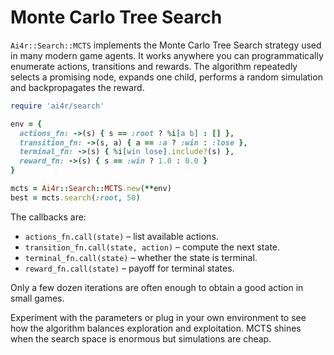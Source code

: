 # Monte Carlo Tree Search

`Ai4r::Search::MCTS` implements the Monte Carlo Tree Search strategy used in many modern game agents. It works anywhere you can programmatically enumerate actions, transitions and rewards. The algorithm repeatedly selects a promising node, expands one child, performs a random simulation and backpropagates the reward.

```ruby
require 'ai4r/search'

env = {
  actions_fn: ->(s) { s == :root ? %i[a b] : [] },
  transition_fn: ->(s, a) { a == :a ? :win : :lose },
  terminal_fn: ->(s) { %i[win lose].include?(s) },
  reward_fn: ->(s) { s == :win ? 1.0 : 0.0 }
}

mcts = Ai4r::Search::MCTS.new(**env)
best = mcts.search(:root, 50)
```

The callbacks are:

* `actions_fn.call(state)` – list available actions.
* `transition_fn.call(state, action)` – compute the next state.
* `terminal_fn.call(state)` – whether the state is terminal.
* `reward_fn.call(state)` – payoff for terminal states.

Only a few dozen iterations are often enough to obtain a good action in small games.

Experiment with the parameters or plug in your own environment to see how the algorithm balances exploration and exploitation. MCTS shines when the search space is enormous but simulations are cheap.
